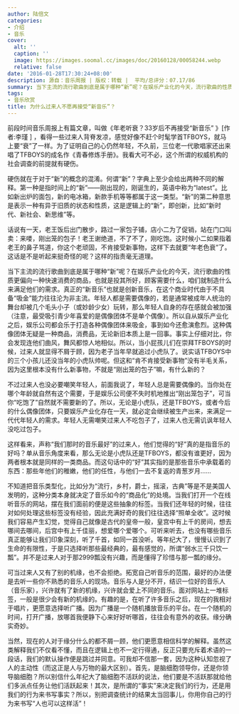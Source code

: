 ```yaml
---
author: 陆倍文
categories:
- 介绍
- 音乐
cover:
  alt: ''
  caption: ''
  image: https://images.soomal.cc/images/doc/20160128/00058244.webp
  relative: false
date: '2016-01-28T17:30:24+08:00'
description: 源自：音乐周报 | 版权：转载 |  平均/总评分：07.17/86
summary: 当下主流的流行歌曲到底是属于哪种“新”呢？在娱乐产业化的今天，流行歌曲的性质更偏向一种快速消费的商品，也就是投其所好，顾客需要什么，咱们就制造什么来满足他们的需求。真正的“新音乐”也就是创新音乐，在这个商业时代由于不具备“吸金”能力往往沦为非主流……
tags:
- 音乐欣赏
title: 为什么过来人不愿再接受“新音乐”？
---
```


前段时间音乐周报上有篇文章，叫做《年老听衰？33岁后不再接受“新音乐” 》[作者:李瑾 ]
，看得一些过来人背脊发凉，感觉好像不赶个时髦学首TFBOYS，就马上要“衰”了一样。为了证明自己的心仍然年轻，不久前，三位老一代歌唱家还出来唱了TFBOYS的成名作《青春修炼手册》。我看大可不必，这个所谓的权威机构的社会调查的前提就有硬伤。

硬伤就在于对于“新”的概念的混淆。何谓“新”？字典上至少会给出两种不同的解释。第一种是指时间上的“新”――刚出现的，刚诞生的，英语中称为“latest”。比如新出炉的面包，新的电冰箱，新款手机等等都属于这一类型。“新”的第二种意思是表示一种有异于旧质的状态和性质，这是逻辑上的“新”，即创新，比如“新时代、新社会、新思维”等。

话说有一天，老王饭后出门散步，路过一家包子铺，店小二为了促销，站在门口叫卖：来喽，刚出笼的包子！老王谢绝道，不了不了，刚吃饱。这时候小二如果指着老王的鼻子骂道，你这个老顽固，不肯接受新事物，这样下去就要“年老色衰”了。这话是不是听起来挺奇怪的呢？这样的指责毫无道理。

当下主流的流行歌曲到底是属于哪种“新”呢？在娱乐产业化的今天，流行歌曲的性质更偏向一种快速消费的商品，也就是投其所好，顾客需要什么，咱们就制造什么来满足他们的需求。真正的“新音乐”也就是创新音乐，在这个商业时代由于不具备“吸金”能力往往沦为非主流。年轻人都是需要偶像的，若是通常被成年人统治的舞台却被几个毛头小子（或妙龄少女）玩转，那么年轻人自身的存在感就会被加强（注意，最受吸引青少年喜爱的是偶像团体不是单个偶像）。所以自从娱乐产业化之后，娱乐公司都会乐于打造各种偶像团体来吸金，事到如今还愈演愈烈。这种偶像团体无疑是一种商品，消费品，无论新旧本质上是一回事。事实上仔细对比，你会发现连他们曲风，舞风都惊人地相似。所以，当小屁孩儿们在崇拜TFBOYS的时候，过来人就显得不屑于顾，因为老子当年早就追过小虎队了。说实话TFBOYS中的三个小孩儿还没当年的小虎队帅呢。但这和“肯不肯接受新事物”没有半毛关系，因为这里根本没有什么新事物，不就是“刚出笼的包子”嘛，有什么新的？

不过过来人也没必要嘲笑年轻人，前面我说了，年轻人总是需要偶像的。当你处在哪个年龄就自然有这个需要，于是娱乐公司便不失时机地推出“刚出笼包子”，可当你“吃饱了”自然就不需要新的了。所以，无论是小虎队，还是TFBOYS，或者今后的什么偶像团体，只要娱乐产业化存在一天，就必定会继续被生产出来，来满足一代代年轻人的需求。年轻人无需嘲笑过来人不吃包子了，过来人也无需讥讽年轻人没吃过包子。

这样看来，声称“我们那时的音乐最好”的过来人，他们觉得的“好”真的是指音乐的好吗？单从音乐角度来看，那么无论是小虎队还是TFBOYS，都没有谁更好，因为两者根本就是同样的一类商品。而这句话中的“好”其实指的是那些音乐中承载着的东西：那些年他们的稚嫩，他们的任性，与他们一去不复返的青葱岁月……

不知道把音乐类型化，比如分为“流行，乡村，爵士，摇滚，古典”等是不是美国人发明的，这种分类本身就决定了音乐如今的“商品化”的处境。当我们打开一个在线听音乐的网站，摆在我们面前的便是这些抽象的标签。当我们还年轻的时候，往往对如何处理这些标签没有经验，因此充满好奇的我们往往选择“照单全收”。这时候我们容易产生幻觉，觉得自己就像是古代的皇帝一般，皇宫中有上千的房间，想去哪间去哪间，后宫中有上千佳丽，想爱哪个爱哪个。可听来听去，也没有哪些音乐真正能够让我们印象深刻，听了千首，如同一首没听。等年纪大了，慢慢认识到了生命的有限性，于是只选择听那些最经典的，最有感觉的，所谓“弱水三千只饮一瓢”。并不是过来人对于那2999瓢没有兴趣，而是懂得了珍惜与那一瓢的缘分。

可当过来人又有了别的机缘，也不会拒绝。拓宽自己听音乐的范围，最好的办法便是去听一些你不熟悉的音乐人的现场。音乐与人是分不开，结识一位好的音乐人（音乐家），兴许就有了新的机缘，兴许就会爱上不同的音乐。面对网站上一堆标签，一般是很少会有新的机缘的。有趣的是，在听了许多音乐之后，现在的我相对于唱片，更愿意选择听广播。因为广播是一个随机播放音乐的平台。在一个随机的时间，打开广播，放哪首我便静下心来好好听哪首，往往会有意外的收获。缘分确实奇妙。

当然，现在的人对于缘分什么的都不屑一顾，他们更愿意相信科学的解释。虽然这类解释我们不仅看不懂，而且在逻辑上也不一定行得通，反正只要充斥着术语的一段话，我们的默认操作便是跳过并同意。可我却不信那一套，因为这种认知忽视了人的主动性（而这正是人与万物的最大区别）。首先，是脑细胞领导你，还是你领导脑细胞？所以别信什么年纪大了脑细胞不活跃的说法，他们要是不活跃那就给他们多派点任务让他们活跃起来！其次，是所谓的“事实”来决定我们的行为，还是用我们的行为来书写事实？所以，别把调查统计的结果太当回事儿，你用你自己的行为来书写“人也可以这样活”！